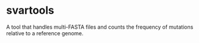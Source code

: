 # svartools
A tool that handles multi-FASTA files and counts the frequency of mutations relative to a reference genome.
